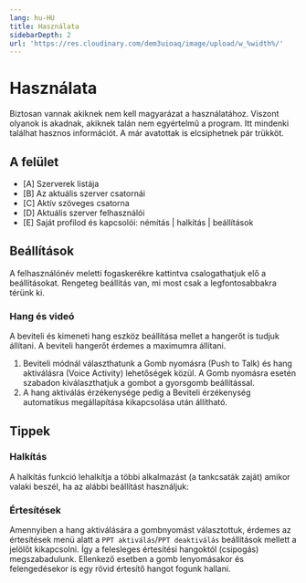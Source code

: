 ```yaml
---
lang: hu-HU
title: Használata
sidebarDepth: 2
url: 'https://res.cloudinary.com/dem3uioaq/image/upload/w_%width%/'
---
```


# Használata

Biztosan vannak akiknek nem kell magyarázat a használatához. Viszont olyanok is akadnak, akiknek talán nem egyértelmű a program. Itt mindenki találhat hasznos információt. A már avatottak is elcsíphetnek pár trükköt.

## A felület

<vue-responsive-image :image-url=" this.$page.frontmatter.url + 'interface.png'" :image-ratio="16/9" :alt="'képernyőkép discord felület'"></vue-responsive-image>

* [A] Szerverek listája
* [B] Az aktuális szerver csatornái
* [C] Aktív szöveges csatorna
* [D] Aktuális szerver felhasználói
* [E] Saját profilod és kapcsolói: némítás | halkítás | beállítások

## Beállítások
A felhasználónév meletti fogaskerékre kattintva csalogathatjuk elő a beállításokat. Rengeteg beállítás van, mi most csak a legfontosabbakra térünk ki.

### Hang és videó

<vue-responsive-image :image-url=" this.$page.frontmatter.url + 'audio1.png'" :image-ratio="16/9" :alt="'képernyőkép discord hang beállítások'"></vue-responsive-image>

A beviteli és kimeneti hang eszköz beállítása mellet a hangerőt is tudjuk állítani. A beviteli hangerőt érdemes a maximumra állítani.
1. Beviteli módnál választhatunk a Gomb nyomásra (Push to Talk) és hang aktiválásra (Voice Activity) lehetőségek közül. A Gomb nyomásra esetén szabadon kiválaszthatjuk a gombot a gyorsgomb beállítással.
2. A hang aktiválás érzékenysége pedig a Beviteli érzékenység automatikus megállapítása kikapcsolása után állítható.


## Tippek

### Halkítás

A halkítás funkció lehalkítja a többi alkalmazást (a tankcsaták zaját) amikor valaki beszél, ha az alábbi beállítást használjuk:

<vue-responsive-image :image-url=" this.$page.frontmatter.url + 'audio2.png'" :image-ratio="16/9" :alt="'képernyőkép discord halkítás'"></vue-responsive-image>

### Értesítések

Amennyiben a hang aktiválására a gombnyomást választottuk, érdemes az értesítések menü alatt a <code>PPT&nbsp;aktiválás</code>/<code>PPT&nbsp;deaktiválás</code> beállítások mellett a jelölőt kikapcsolni. Így a felesleges értesítési hangoktól (csipogás) megszabadulunk. Ellenkező esetben a gomb lenyomásakor és felengedésekor is egy rövid értesítő hangot fogunk hallani.

<vue-responsive-image :image-url=" this.$page.frontmatter.url + 'notify.png'" :image-ratio="16/9" :alt="'képernyőkép discord értesítés'"></vue-responsive-image>
